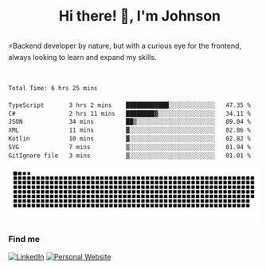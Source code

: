 <div id="user-content-toc">
  <ul align="center">
    <summary><h1 style="display: inline-block">Hi there! 👋, I'm Johnson</h1></summary>
  </ul>
</div>

⚡Backend developer by nature, but with a curious eye for the frontend, always looking to learn and expand my skills.

<br>


<!--START_SECTION:waka-->

```txt
Total Time: 6 hrs 25 mins

TypeScript       3 hrs 2 mins    ████████████░░░░░░░░░░░░░   47.35 %
C#               2 hrs 11 mins   ████████▓░░░░░░░░░░░░░░░░   34.11 %
JSON             34 mins         ██▒░░░░░░░░░░░░░░░░░░░░░░   09.04 %
XML              11 mins         ▓░░░░░░░░░░░░░░░░░░░░░░░░   02.86 %
Kotlin           10 mins         ▓░░░░░░░░░░░░░░░░░░░░░░░░   02.82 %
SVG              7 mins          ▒░░░░░░░░░░░░░░░░░░░░░░░░   01.94 %
GitIgnore file   3 mins          ▒░░░░░░░░░░░░░░░░░░░░░░░░   01.01 %
```

<!--END_SECTION:waka-->


<img  src="https://github.com/1999AZZAR/1999AZZAR/blob/main/resources/img/grid-snake.svg"
       alt="snake" /></a>

### Find me
<a href="https://www.linkedin.com/in/dusabe-johnson" target="_blank"><img src="https://img.shields.io/badge/LinkedIn-%230077B5.svg?&style=flat&logo=linkedin&logoColor=white" alt="LinkedIn"></a>
‎‎ [![Personal Website](https://img.shields.io/badge/visit-Johnson.rw-blue)](https://johnson.rw/)
